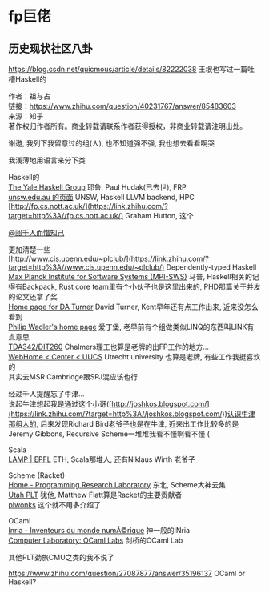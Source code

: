 # fp巨佬


## 历史现状社区八卦

https://blog.csdn.net/quicmous/article/details/82222038
王垠也写过一篇吐槽Haskell的




作者：祖与占  
链接：https://www.zhihu.com/question/40231767/answer/85483603  
来源：知乎  
著作权归作者所有。商业转载请联系作者获得授权，非商业转载请注明出处。  
  

谢邀, 我列下我留意过的组(人), 也不知道强不强, 我也想去看看啊哭

我浅薄地用语言来分下类

Haskell的  
[The Yale Haskell Group](https://link.zhihu.com/?target=http%3A//haskell.cs.yale.edu/) 耶鲁, Paul Hudak(已去世), FRP  
[unsw.edu.au 的页面](https://link.zhihu.com/?target=http%3A//www.cse.unsw.edu.au/~pls/pls-website/index.html) UNSW, Haskell LLVM backend, HPC  
[http://fp.cs.nott.ac.uk/](https://link.zhihu.com/?target=http%3A//fp.cs.nott.ac.uk/) Graham Hutton, 这个

[@阅千人而惜知己](//www.zhihu.com/people/6676ea444bda2c703add8474963e800a)

更加清楚一些  
[http://www.cis.upenn.edu/~plclub/](https://link.zhihu.com/?target=http%3A//www.cis.upenn.edu/~plclub/) Dependently-typed Haskell  
[Max Planck Institute for Software Systems (MPI-SWS)](https://link.zhihu.com/?target=http%3A//plv.mpi-sws.org/) 马普, Haskell相关的记得有Backpack, Rust core team里有个小伙子也是这里出来的, PHD那篇关于并发的论文还拿了奖  
[Home page for DA Turner](https://link.zhihu.com/?target=https%3A//www.cs.kent.ac.uk/people/staff/dat/) David Turner, Kent早年还有点工作出来, 近来没怎么看到  
[Philip Wadler's home page](https://link.zhihu.com/?target=http%3A//homepages.inf.ed.ac.uk/wadler/) 爱丁堡, 老早前有个组做类似LINQ的东西叫LINK有点意思  
[TDA342/DIT260](https://link.zhihu.com/?target=http%3A//www.cse.chalmers.se/edu/course/afp/) Chalmers理工也算是老牌的出FP工作的地方...  
[WebHome < Center < UUCS](https://link.zhihu.com/?target=http%3A//foswiki.cs.uu.nl/foswiki/Center) Utrecht university 也算是老牌, 有些工作我挺喜欢的  
其实去MSR Cambridge跟SPJ混应该也行

经过千人提醒忘了牛津...  
说起牛津想起我是通过这个小哥([http://joshkos.blogspot.com/](https://link.zhihu.com/?target=http%3A//joshkos.blogspot.com/))认识牛津那组人的, 后来发现Richard Bird老爷子也是在牛津, 近来出工作比较多的是Jeremy Gibbons, Recursive Scheme一堆堆我看不懂啊看不懂 (

Scala  
[LAMP | EPFL](https://link.zhihu.com/?target=http%3A//lamp.epfl.ch/) ETH, Scala那堆人, 还有Niklaus Wirth 老爷子

Scheme (Racket)  
[Home - Programming Research Laboratory](https://link.zhihu.com/?target=http%3A//nuprl.github.io/) 东北, Scheme大神云集  
[Utah PLT](https://link.zhihu.com/?target=http%3A//www.cs.utah.edu/plt/) 犹他, Matthew Flatt算是Racket的主要贡献者  
[plwonks](https://link.zhihu.com/?target=http%3A//lambda.soic.indiana.edu/) 这个就不用多介绍了

OCaml  
[Inria - Inventeurs du monde numÃ©rique](https://link.zhihu.com/?target=http%3A//www.inria.fr/) 神一般的INria  
[Computer Laboratory: OCaml Labs](https://link.zhihu.com/?target=http%3A//www.cl.cam.ac.uk/projects/ocamllabs/) 剑桥的OCaml Lab

其他PLT劲旅CMU之类的我不说了



https://www.zhihu.com/question/27087877/answer/35196137
OCaml or Haskell?










